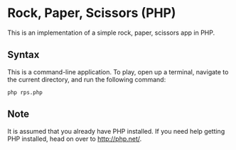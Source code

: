 # Rock, Paper, Scissors (PHP)

This is an implementation of a simple rock, paper, scissors app in PHP.

## Syntax

This is a command-line application. To play, open up a terminal, navigate to
the current directory, and run the following command:

```
php rps.php
```

## Note

It is assumed that you already have PHP installed. If you need help getting
PHP installed, head on over to http://php.net/.
